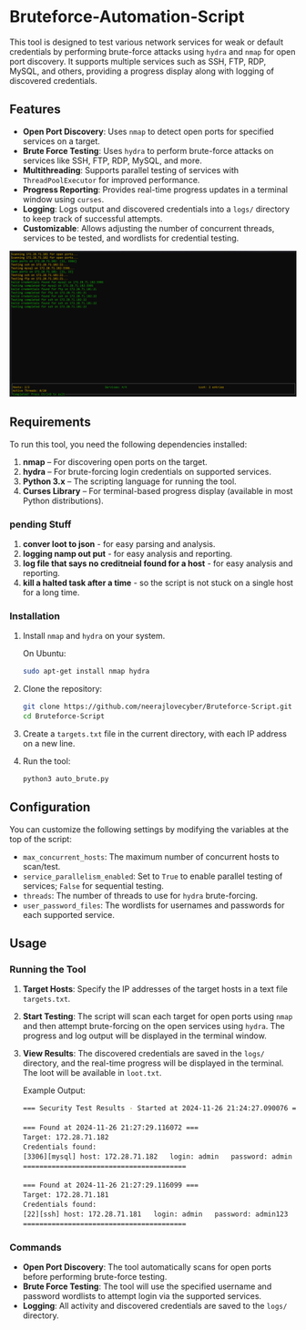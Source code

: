 # Bruteforce-Automation-Script

This tool is designed to test various network services for weak or default credentials by performing brute-force attacks using `hydra` and `nmap` for open port discovery. It supports multiple services such as SSH, FTP, RDP, MySQL, and others, providing a progress display along with logging of discovered credentials.

## Features

- **Open Port Discovery**: Uses `nmap` to detect open ports for specified services on a target.
- **Brute Force Testing**: Uses `hydra` to perform brute-force attacks on services like SSH, FTP, RDP, MySQL, and more.
- **Multithreading**: Supports parallel testing of services with `ThreadPoolExecutor` for improved performance.
- **Progress Reporting**: Provides real-time progress updates in a terminal window using `curses`.
- **Logging**: Logs output and discovered credentials into a `logs/` directory to keep track of successful attempts.
- **Customizable**: Allows adjusting the number of concurrent threads, services to be tested, and wordlists for credential testing.

![screenshot](ss/image.png)

## Requirements

To run this tool, you need the following dependencies installed:

1. **nmap** – For discovering open ports on the target.
2. **hydra** – For brute-forcing login credentials on supported services.
3. **Python 3.x** – The scripting language for running the tool.
4. **Curses Library** – For terminal-based progress display (available in most Python distributions).

### pending Stuff
1. **conver loot to json** - for easy parsing and analysis.
2. **logging namp out put** - for easy analysis and reporting.
3. **log file that says no creditneial found for a host** - for easy analysis and reporting.
4. **kill a halted task after a time** - so the script is not stuck on a single host for a long time.



### Installation

1. Install `nmap` and `hydra` on your system.

    On Ubuntu:
    ```bash
    sudo apt-get install nmap hydra
    ```

2. Clone the repository:
    ```bash
    git clone https://github.com/neerajlovecyber/Bruteforce-Script.git
    cd Bruteforce-Script
    ```

3. Create a `targets.txt` file in the current directory, with each IP address on a new line.

4. Run the tool:
    ```bash
    python3 auto_brute.py
    ```

## Configuration

You can customize the following settings by modifying the variables at the top of the script:

- `max_concurrent_hosts`: The maximum number of concurrent hosts to scan/test.
- `service_parallelism_enabled`: Set to `True` to enable parallel testing of services; `False` for sequential testing.
- `threads`: The number of threads to use for `hydra` brute-forcing.
- `user_password_files`: The wordlists for usernames and passwords for each supported service.

## Usage

### Running the Tool

1. **Target Hosts**: Specify the IP addresses of the target hosts in a text file `targets.txt`.
   
2. **Start Testing**: The script will scan each target for open ports using `nmap` and then attempt brute-forcing on the open services using `hydra`. The progress and log output will be displayed in the terminal window.

3. **View Results**: The discovered credentials are saved in the `logs/` directory, and the real-time progress will be displayed in the terminal. The loot will be available in `loot.txt`.

    Example Output:
    ```bash
    === Security Test Results - Started at 2024-11-26 21:24:27.090076 ===

    === Found at 2024-11-26 21:27:29.116072 ===
    Target: 172.28.71.182
    Credentials found:
    [3306][mysql] host: 172.28.71.182   login: admin   password: admin
    ========================================

    === Found at 2024-11-26 21:27:29.116099 ===
    Target: 172.28.71.181
    Credentials found:
    [22][ssh] host: 172.28.71.181   login: admin   password: admin123
    ========================================
    ```

### Commands

- **Open Port Discovery**: The tool automatically scans for open ports before performing brute-force testing.
- **Brute Force Testing**: The tool will use the specified username and password wordlists to attempt login via the supported services.
- **Logging**: All activity and discovered credentials are saved to the `logs/` directory.


